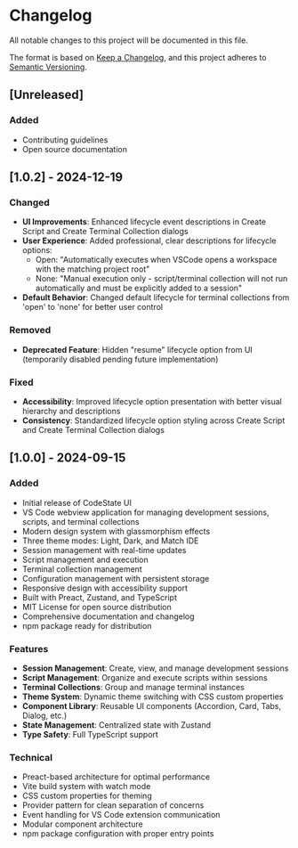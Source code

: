 # Changelog

All notable changes to this project will be documented in this file.

The format is based on [Keep a Changelog](https://keepachangelog.com/en/1.0.0/),
and this project adheres to [Semantic Versioning](https://semver.org/spec/v2.0.0.html).

## [Unreleased]

### Added
- Contributing guidelines
- Open source documentation

## [1.0.2] - 2024-12-19

### Changed
- **UI Improvements**: Enhanced lifecycle event descriptions in Create Script and Create Terminal Collection dialogs
- **User Experience**: Added professional, clear descriptions for lifecycle options:
  - Open: "Automatically executes when VSCode opens a workspace with the matching project root"
  - None: "Manual execution only - script/terminal collection will not run automatically and must be explicitly added to a session"
- **Default Behavior**: Changed default lifecycle for terminal collections from 'open' to 'none' for better user control

### Removed
- **Deprecated Feature**: Hidden "resume" lifecycle option from UI (temporarily disabled pending future implementation)

### Fixed
- **Accessibility**: Improved lifecycle option presentation with better visual hierarchy and descriptions
- **Consistency**: Standardized lifecycle option styling across Create Script and Create Terminal Collection dialogs

## [1.0.0] - 2024-09-15

### Added
- Initial release of CodeState UI
- VS Code webview application for managing development sessions, scripts, and terminal collections
- Modern design system with glassmorphism effects
- Three theme modes: Light, Dark, and Match IDE
- Session management with real-time updates
- Script management and execution
- Terminal collection management
- Configuration management with persistent storage
- Responsive design with accessibility support
- Built with Preact, Zustand, and TypeScript
- MIT License for open source distribution
- Comprehensive documentation and changelog
- npm package ready for distribution

### Features
- **Session Management**: Create, view, and manage development sessions
- **Script Management**: Organize and execute scripts within sessions
- **Terminal Collections**: Group and manage terminal instances
- **Theme System**: Dynamic theme switching with CSS custom properties
- **Component Library**: Reusable UI components (Accordion, Card, Tabs, Dialog, etc.)
- **State Management**: Centralized state with Zustand
- **Type Safety**: Full TypeScript support

### Technical
- Preact-based architecture for optimal performance
- Vite build system with watch mode
- CSS custom properties for theming
- Provider pattern for clean separation of concerns
- Event handling for VS Code extension communication
- Modular component architecture
- npm package configuration with proper entry points